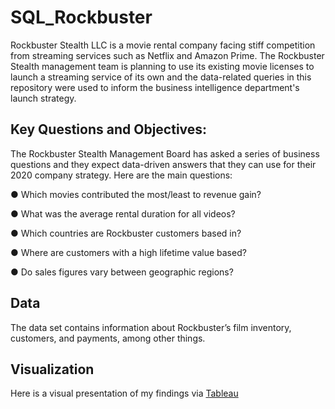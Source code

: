 # SQL_Rockbuster
Rockbuster Stealth LLC is a movie rental company facing stiff competition from streaming services such as Netflix and Amazon Prime. The Rockbuster Stealth management team is planning to use its existing movie licenses to launch a streaming service of its own and the data-related queries in this repository were used to inform the business intelligence department's launch strategy.

## Key Questions and Objectives:

The Rockbuster Stealth Management Board has asked a series of business questions and
they expect data-driven answers that they can use for their 2020 company strategy. Here are
the main questions:

● Which movies contributed the most/least to revenue gain?

● What was the average rental duration for all videos?

● Which countries are Rockbuster customers based in?

● Where are customers with a high lifetime value based?

● Do sales figures vary between geographic regions?

## Data

The data set contains information about Rockbuster’s film inventory, customers, and payments, among other things.

## Visualization

Here is a visual presentation of my findings via [Tableau](https://public.tableau.com/app/profile/caden.sweet/viz/RockbusterVisualizations-SQLFinalProject/Rockbuster)
